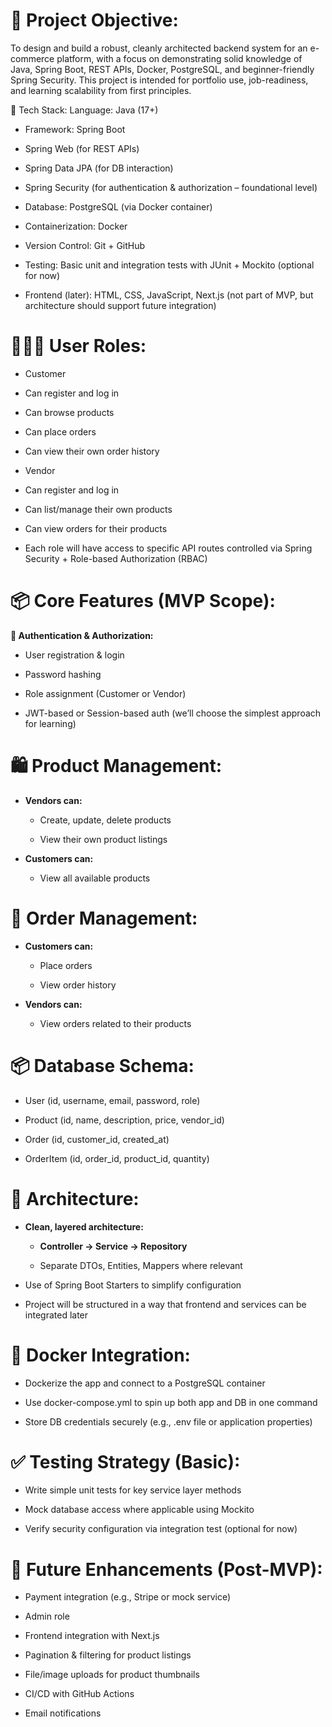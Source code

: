 # 🎯 Project Objective:
To design and build a robust, cleanly architected backend system for an e-commerce platform, with a focus on demonstrating solid knowledge of Java, Spring Boot, REST APIs, Docker, PostgreSQL, and beginner-friendly Spring Security. This project is intended for portfolio use, job-readiness, and learning scalability from first principles.

🧰 Tech Stack:
Language: Java (17+)

+ Framework: Spring Boot

+ Spring Web (for REST APIs)

+ Spring Data JPA (for DB interaction)

+ Spring Security (for authentication & authorization – foundational level)

+ Database: PostgreSQL (via Docker container)

+ Containerization: Docker

+ Version Control: Git + GitHub

+ Testing: Basic unit and integration tests with JUnit + Mockito (optional for now)

+ Frontend (later): HTML, CSS, JavaScript, Next.js (not part of MVP, but architecture should support future integration)
  
# 🧑‍🤝‍🧑 User Roles:
+ Customer

+ Can register and log in

+ Can browse products

+ Can place orders

+ Can view their own order history

+ Vendor

+ Can register and log in

+ Can list/manage their own products

+ Can view orders for their products

+ Each role will have access to specific API routes controlled via Spring Security + Role-based Authorization (RBAC)

# 📦 Core Features (MVP Scope):
**🔐 Authentication & Authorization:**

+ User registration & login

+ Password hashing

+ Role assignment (Customer or Vendor)

+ JWT-based or Session-based auth (we’ll choose the simplest approach for learning)

# 🛍️ Product Management:
+ **Vendors can:**

  + Create, update, delete products

  + View their own product listings
  

+ **Customers can:**

  + View all available products

# 🧾 Order Management:
+ **Customers can:**

  + Place orders

  + View order history
  

+ **Vendors can:**

  + View orders related to their products

# 📦 Database Schema:
+ User (id, username, email, password, role)

+ Product (id, name, description, price, vendor_id)

+ Order (id, customer_id, created_at)

+ OrderItem (id, order_id, product_id, quantity)

# 🧱 Architecture:
+ **Clean, layered architecture:**

  + **Controller → Service → Repository**

  + Separate DTOs, Entities, Mappers where relevant

+ Use of Spring Boot Starters to simplify configuration

+ Project will be structured in a way that frontend and services can be integrated later

# 🐳 Docker Integration:

+ Dockerize the app and connect to a PostgreSQL container

+ Use docker-compose.yml to spin up both app and DB in one command

+ Store DB credentials securely (e.g., .env file or application properties)

# ✅ Testing Strategy (Basic):
+  Write simple unit tests for key service layer methods

+ Mock database access where applicable using Mockito

+ Verify security configuration via integration test (optional for now)

# 🔮 Future Enhancements (Post-MVP):
+ Payment integration (e.g., Stripe or mock service)

+ Admin role

+ Frontend integration with Next.js

+ Pagination & filtering for product listings

+ File/image uploads for product thumbnails

+ CI/CD with GitHub Actions

+ Email notifications